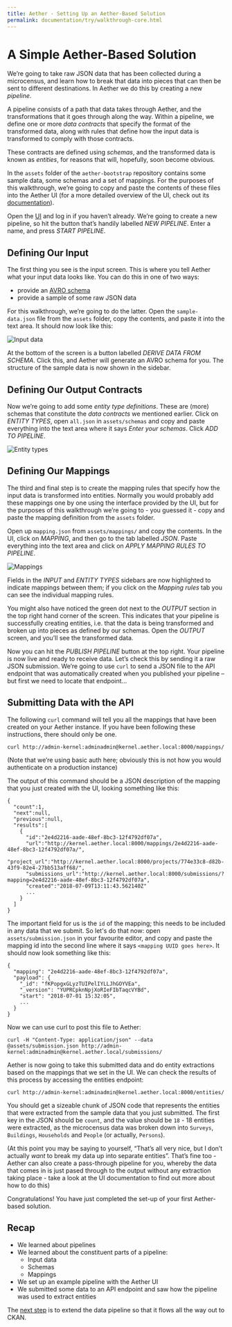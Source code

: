 ```yaml
---
title: Aether - Setting Up an Aether-Based Solution
permalink: documentation/try/walkthrough-core.html
---
```


# A Simple Aether-Based Solution

We’re going to take raw JSON data that has been collected during a microcensus, and learn how to break that data into pieces that can then be sent to different destinations. In Aether we do this by creating a new _pipeline_. 

A pipeline consists of a path that data takes through Aether, and the transformations that it goes through along the way. Within a pipeline, we define one or more _data contracts_ that specify the format of the transformed data, along with rules that define how the input data is transformed to comply with those contracts.

These contracts are defined using _schemas_, and the transformed data is known as _entities_, for reasons that will, hopefully, soon become obvious.

In the `assets` folder of the `aether-bootstrap` repository contains some sample data, some schemas and a set of mappings. For the purposes of this walkthrough, we’re going to copy and paste the contents of these files into the Aether UI (for a more detailed overview of the UI, check out its [documentation](/documentation/ui/)).

Open the [UI](http://ui.aether.local) and log in if you haven’t already. We’re going to create a new pipeline, so hit the button that’s handily labelled _NEW PIPELINE_. Enter a name, and press _START PIPELINE_.

## Defining Our Input

The first thing you see is the input screen. This is where you tell Aether what your input data looks like. You can do this in one of two ways:

- provide an [AVRO schema](https://en.wikipedia.org/wiki/Apache_Avro#Schema_definition[4])
- provide a sample of some raw JSON data
 
For this walkthrough, we’re going to do the latter. Open the `sample-data.json` file from the `assets` folder, copy the contents, and paste it into the text area. It should now look like this:

![Input data](/images/walkthrough-1.png)

At the bottom of the screen is a button labelled _DERIVE DATA FROM SCHEMA_. Click this, and Aether will generate an AVRO schema for you. The structure of the sample data is now shown in the sidebar.

## Defining Our Output Contracts

Now we’re going to add some _entity type definitions_. These are (more) schemas that constitute the _data contracts_ we mentioned earlier. Click on _ENTITY TYPES_, open `all.json` in `assets/schemas` and copy and paste everything into the text area where it says _Enter your schemas_. Click _ADD TO PIPELINE_.

![Entity types](/images/walkthrough-2.png)

## Defining Our Mappings

The third and final step is to create the mapping rules that specify how the input data is transformed into entities. Normally you would probably add these mappings one by one using the interface provided by the UI, but for the purposes of this walkthrough we’re going to - you guessed it - copy and paste the mapping definition from the `assets` folder. 

Open up `mapping.json` from `assets/mappings/` and copy the contents. In the UI, click on _MAPPING_, and then go to the tab labelled _JSON_. Paste everything into the text area and click on _APPLY MAPPING RULES TO PIPELINE_.

![Mappings](/images/walkthrough-3.png)


Fields in the _INPUT_ and _ENTITY TYPES_ sidebars are now highlighted to indicate mappings between them; if you click on the _Mapping rules_ tab you can see the individual mapping rules.

You might also have noticed the green dot next to the _OUTPUT_ section in the top right hand corner of the screen. This indicates that your pipeline is successfully creating entities, i.e. that the data is being transformed and broken up into pieces as defined by our schemas. Open the _OUTPUT_ screen, and you’ll see the transformed data.

Now you can hit the _PUBLISH PIPELINE_ button at the top right. Your pipeline is now live and ready to receive data. Let’s check this by sending it a raw JSON submission. We’re going to use `curl` to send a JSON file to the API endpoint that was automatically created when you published your pipeline – but first we need to locate that endpoint...

## Submitting Data with the API

The following `curl` command will tell you all the mappings that have been created on your Aether instance. If you have been following these instructions, there should only be one.

`curl http://admin-kernel:adminadmin@kernel.aether.local:8000/mappings/`

(Note that we’re using basic auth here; obviously this is not how you would authenticate on a production instance)

The output of this command should be a JSON description of the mapping that you just created with the UI, looking something like this:

```
{
  "count":1,
  "next":null,
  "previous":null,
  "results":[
    {
      "id":"2e4d2216-aade-48ef-8bc3-12f4792df07a",
      "url":"http://kernel.aether.local:8000/mappings/2e4d2216-aade-48ef-8bc3-12f4792df07a/",
      "project_url":"http://kernel.aether.local:8000/projects/774e33c8-d82b-43f9-82e4-27bb513aff68/",
      "submissions_url":"http://kernel.aether.local:8000/submissions/?mapping=2e4d2216-aade-48ef-8bc3-12f4792df07a",
      "created":"2018-07-09T13:11:43.562140Z" 
      ...
    }
  ]
}
```

The important field for us is the `id` of the mapping; this needs to be included in any data that we submit. So let's do that now: open `assets/submission.json` in your favourite editor, and copy and paste the mapping id into the second line where it says `<mapping UUID goes here>`. It should now look something like this:

```
{
  "mapping": "2e4d2216-aade-48ef-8bc3-12f4792df07a",
  "payload": {
    "_id": "fKPopgxGLyzTUIPelIYLLJhGOYVEa",
    "_version": "YUPRCpknNpjXoRIeFIbTaqcVYBd",
    "start": "2018-07-01 15:32:05",
    ...
  }
}
```

Now we can use curl to post this file to Aether:

```
curl -H "Content-Type: application/json" --data @assets/submission.json http://admin-kernel:adminadmin@kernel.aether.local/submissions/
```

Aether is now going to take this submitted data and do entity extractions based on the mappings that we set in the UI. We can check the results of this process by accessing the entities endpoint:

```
curl http://admin-kernel:adminadmin@kernel.aether.local:8000/entities/
```

You should get a sizeable chunk of JSON code that represents the entities that were extracted from the sample data that you just submitted. The first key in the JSON should be `count`, and the value should be `18` - 18 entities were extracted, as the microcensus data was broken down into `Surveys`, `Buildings`, `Households` and `People` (or actually, `Persons`).

(At this point you may be saying to yourself, “That’s all very nice, but I don’t actually _want_ to break my data up into separate entities”. That’s fine too - Aether can also create a pass-through pipeline for you, whereby the data that comes in is just pased through to the output without any extraction taking place - take a look at the UI documentation to find out more about how to do this)

Congratulations! You have just completed the set-up of your first Aether-based solution.

## Recap

- We learned about pipelines
- We learned about the constituent parts of a pipeline:
    + Input data
    + Schemas
    + Mappings
- We set up an example pipeline with the Aether UI
- We submitted some data to an API endpoint and saw how the pipeline was used to extract entities

The [next step](walkthrough-connect.html) is to extend the data pipeline so that it flows all the way out to CKAN.